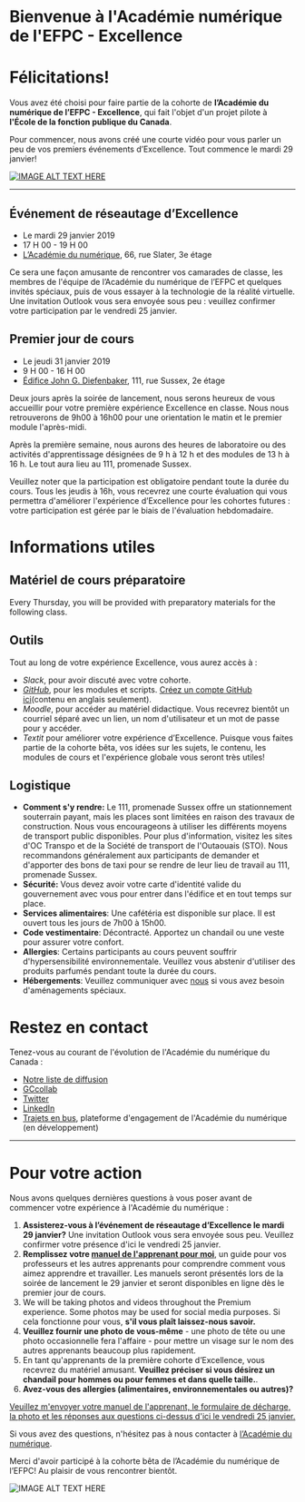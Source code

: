 # Bienvenue à l'Académie numérique de l'EFPC - Excellence
# Félicitations!

Vous avez été choisi pour faire partie de la cohorte de **l’Académie du numérique de l’EFPC - Excellence**, qui fait l'objet d'un projet pilote à **l'École de la fonction publique du Canada**.

Pour commencer, nous avons créé une courte vidéo pour vous parler un peu de vos premiers événements d’Excellence. Tout commence le mardi 29 janvier!

[![IMAGE ALT TEXT HERE](https://wiki.gccollab.ca/images/c/c2/DA_Window_-_AN_fenetre.jpeg)](https://www.youtube.com/user/MySchoolMonEcole)

*************************

## Événement de réseautage d’Excellence
* Le mardi 29 janvier 2019
* 17 H 00 - 19 H 00
* [L’Académie du numérique](https://www.google.ca/maps/@45.4216695,-75.6942864,3a,75y,159.85h,95.12t/data=!3m7!1e1!3m5!1soLka23a3BM5HUHjLsFZ4hA!2e0!6s%2F%2Fgeo0.ggpht.com%2Fcbk%3Fpanoid%3DoLka23a3BM5HUHjLsFZ4hA%26output%3Dthumbnail%26cb_client%3Dmaps_sv.tactile.gps%26thumb%3D2%26w%3D203%26h%3D100%26yaw%3D259.15222%26pitch%3D0%26thumbfov%3D100!7i13312!8i6656), 66, rue Slater, 3e étage

Ce sera une façon amusante de rencontrer vos camarades de classe, les membres de l'équipe de l’Académie du numérique de l’EFPC et quelques invités spéciaux, puis de vous essayer à la technologie de la réalité virtuelle. Une invitation Outlook vous sera envoyée sous peu : veuillez confirmer votre participation par le vendredi 25 janvier.

## Premier jour de cours
* Le jeudi 31 janvier 2019
* 9 H 00 - 16 H 00
* [Édifice John G. Diefenbaker](https://www.google.ca/maps/place/111+Sussex+Dr,+Ottawa,+ON/@45.4405741,-75.694697,3a,75y,213.47h,82.77t/data=!3m6!1e1!3m4!1sRipgGcRxFEzyNXYZom_hng!2e0!7i13312!8i6656!4m5!3m4!1s0x4cce04e7311278bd:0xe7e0273285ee6f32!8m2!3d45.4396305!4d-75.693755), 111, rue Sussex, 2e étage

Deux jours après la soirée de lancement, nous serons heureux de vous accueillir pour votre première expérience Excellence en classe. Nous nous retrouverons de 9h00 à 16h00 pour une orientation le matin et le premier module l'après-midi. 

Après la première semaine, nous aurons des heures de laboratoire ou des activités d'apprentissage désignées de 9 h à 12 h et des modules de 13 h à 16 h. Le tout aura lieu au 111, promenade Sussex.
 
Veuillez noter que la participation est obligatoire pendant toute la durée du cours. Tous les jeudis à 16h, vous recevrez une courte évaluation qui vous permettra d'améliorer l'expérience d’Excellence pour les cohortes futures : votre participation est gérée par le biais de l'évaluation hebdomadaire.

# Informations utiles

## Matériel de cours préparatoire
Every Thursday, you will be provided with preparatory materials for the following class.

## Outils

Tout au long de votre expérience Excellence, vous aurez accès à :
- _Slack_, pour avoir discuté avec votre cohorte.
- [_GitHub_](https://github.com), pour les modules et scripts. [Créez un compte GitHub ici](https://github.com/)(contenu en anglais seulement).
- _Moodle_, pour accéder au matériel didactique. Vous recevrez bientôt un courriel séparé avec un lien, un nom d'utilisateur et un mot de passe pour y accéder.
- _Textit_ pour améliorer votre expérience d’Excellence. Puisque vous faites partie de la cohorte bêta, vos idées sur les sujets, le contenu, les modules de cours et l'expérience globale vous seront très utiles!

## Logistique

- **Comment s'y rendre:** Le 111, promenade Sussex offre un stationnement souterrain payant, mais les places sont limitées en raison des travaux de construction. Nous vous encourageons à utiliser les différents moyens de transport public disponibles. Pour plus d'information, visitez les sites d'OC Transpo et de la Société de transport de l'Outaouais (STO). Nous recommandons généralement aux participants de demander et d'apporter des bons de taxi pour se rendre de leur lieu de travail au 111, promenade Sussex.
- **Sécurité:** Vous devez avoir votre carte d'identité valide du gouvernement avec vous pour entrer dans l'édifice et en tout temps sur place.
- **Services alimentaires**: Une cafétéria est disponible sur place. Il est ouvert tous les jours de 7h00 à 15h00.
- **Code vestimentaire**: Décontracté. Apportez un chandail ou une veste pour assurer votre confort.
- **Allergies**: Certains participants au cours peuvent souffrir d'hypersensibilité environnementale. Veuillez vous abstenir d'utiliser des produits parfumés pendant toute la durée du cours.
- **Hébergements**: Veuillez communiquer avec [nous](csps.premiumdigitalacademy-excelenceacademiquedunumerique.efpc@canada.ca) 
si vous avez besoin d'aménagements spéciaux.

# Restez en contact

Tenez-vous au courant de l'évolution de l'Académie du numérique du Canada :
- [Notre liste de diffusion](http://eepurl.com/dKe3a6)
- [GCcollab](https://gccollab.ca/groups/profile/1316691/endigital-academyfracadu00e9mie-du-numu00e9rique)
- [Twitter](https://twitter.com/AcademieNumCAN)
- [LinkedIn](https://www.linkedin.com/company/csps-digiacademy-acadenum-efpc/)
- [Trajets en bus](https://en.busrides-trajetsenbus.ca/), plateforme d'engagement de l'Académie du numérique (en développement)

*************************

# Pour votre action

Nous avons quelques dernières questions à vous poser avant de commencer votre expérience à l'Académie du numérique :
 
1. **Assisterez-vous à l’événement de réseautage d’Excellence le mardi 29 janvier?** Une invitation Outlook vous sera envoyée sous peu. Veuillez confirmer votre présence d'ici le vendredi 25 janvier.
2. **Remplissez votre [manuel de l'apprenant pour moi](https://github.com/ashlevans/CSPS-Digital-Academy-Premium/blob/master/Premium%20Learner%20Profile%20Template%20-%20Modèle%20de%20profil%20d'apprenant%20d'Excellence.docx)**, un guide pour vos professeurs et les autres apprenants pour comprendre comment vous aimez apprendre et travailler. Les manuels seront présentés lors de la soirée de lancement le 29 janvier et seront disponibles en ligne dès le premier jour de cours.
3. We will be taking photos and videos throughout the Premium experience. Some photos may be used for social media purposes. Si cela fonctionne pour vous, **s'il vous plaît laissez-nous savoir.**
4. **Veuillez fournir une photo de vous-même** - une photo de tête ou une photo occasionnelle fera l'affaire - pour mettre un visage sur le nom des autres apprenants beaucoup plus rapidement.
5. En tant qu'apprenants de la première cohorte d’Excellence, vous recevrez du matériel amusant. **Veuillez préciser si vous désirez un chandail pour hommes ou pour femmes et dans quelle taille.**.
6. **Avez-vous des allergies (alimentaires, environnementales ou autres)?**

[Veuillez m'envoyer votre manuel de l'apprenant, le formulaire de décharge, la photo et les réponses aux questions ci-dessus d'ici le vendredi 25 janvier.](csps.premiumdigitalacademy-excelenceacademiquedunumerique.efpc@canada.ca)

Si vous avez des questions, n'hésitez pas à nous contacter à [l’Académie du numérique](csps.premiumdigitalacademy-excelenceacademiquedunumerique.efpc@canada.ca).
 
Merci d'avoir participé à la cohorte bêta de l’Académie du numérique de l’EFPC! Au plaisir de vous rencontrer bientôt.

![IMAGE ALT TEXT HERE](https://wiki.gccollab.ca/images/7/75/DA_Thank_You.png)

